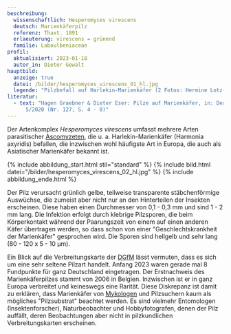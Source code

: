```yaml
---
beschreibung:
  wissenschaftlich: Hesperomyces virescens
  deutsch: Marienkäferpilz
  referenz: Thaxt. 1891
  erlaeuterung: virescens = grünend
  familie: Laboulbeniaceae
profil:
  aktualisiert: 2023-01-18
  autor_in: Dieter Gewalt
hauptbild:
  anzeige: true
  datei: /bilder/hesperomyces_virescens_01_hl.jpg
  legende: "Pilzbefall auf Harlekin-Marienkäfer (2 Fotos: Hermine Lotz-Winter)"
literatur:
  - text: "Hagen Graebner & Dieter Eser: Pilze auf Marienkäfer, in: Der Tintling
      5/2020 (Nr. 127, S. 4 - 8)"
---
```

Der Artenkomplex *Hesperomyces virescens* umfasst mehrere Arten parasitischer [Ascomyzeten](Ascomyzeten "Glossar"), die u. a. Harlekin-Marienkäfer (Harmonia axyridis) befallen, die inzwischen wohl häufigste Art in Europa, die auch als Asiatischer Marienkäfer bekannt ist.

{% include abbildung_start.html stil="standard" %}
{% include bild.html datei="/bilder/hesperomyces_virescens_02_hl.jpg" %}
{% include abbildung_ende.html %}

Der Pilz verursacht grünlich gelbe, teilweise transparente stäbchenförmige Auswüchse, die zumeist aber nicht nur an den Hinterteilen der Insekten erscheinen. Diese haben einen Durchmesser von 0,1 - 0,3 mm und sind 1 - 2 mm lang. Die Infektion erfolgt durch klebrige Pilzsporen, die beim Körperkontakt während der Paarungszeit von einem auf einen anderen Käfer übertragen werden, so dass schon von einer "Geschlechtskrankheit der Marienkäfer" gesprochen wird. Die Sporen sind hellgelb und sehr lang (80 - 120 x 5 - 10 µm).

Ein Blick auf die Verbreitungskarte der [DGfM](DGfM "Glossar") lässt vermuten, dass es sich um eine sehr seltene Pilzart handelt. Anfang 2023 waren gerade mal 8 Fundpunkte für ganz Deutschland eingetragen. Der Erstnachweis des Marienkäferpilzes stammt von 2006 in Belgien. Inzwischen ist er in ganz Europa verbreitet und keineswegs eine Rarität. Diese Diskrepanz ist damit zu erklären, dass Marienkäfer von [Mykologen](Mykologie "Glossar") und Pilzsuchern kaum als mögliches "Pilzsubstrat" beachtet werden. Es sind vielmehr Entomologen (Insektenforscher), Naturbeobachter und Hobbyfotografen, denen der Pilz auffällt, deren Beobachtungen aber nicht in pilzkundlichen Verbreitungskarten erscheinen.